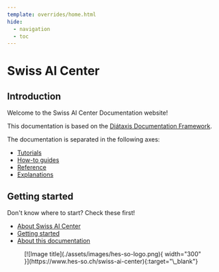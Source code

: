 ```yaml
---
template: overrides/home.html
hide:
  - navigation
  - toc
---
```


# Swiss AI Center

## Introduction

Welcome to the Swiss AI Center Documentation website!

This documentation is based on the
[Diátaxis Documentation Framework](./explanations/about-this-documentation.md).

The documentation is separated in the following axes:

- [Tutorials](./tutorials/index.md)
- [How-to guides](./how-to-guides/index.md)
- [Reference](./reference/index.md)
- [Explanations](./explanations/index.md)

## Getting started

Don't know where to start? Check these first!

- [About Swiss AI Center](https://swiss-ai-center.ch)
- [Getting started](./tutorials/getting-started.md)
- [About this documentation](./explanations/about-this-documentation.md)

<figure markdown>
  [![Image title](./assets/images/hes-so-logo.png){ width="300" }](https://www.hes-so.ch/swiss-ai-center){:target="\_blank"}
</figure>
